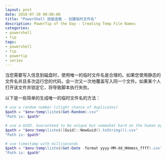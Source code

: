 ```yaml
---
layout: post
date: 2018-07-30 00:00:00
title: "PowerShell 技能连载 - 创建临时文件名"
description: PowerTip of the Day - Creating Temp File Names
categories:
- powershell
- tip
tags:
- powershell
- tip
- powertip
- series
---
```

当您需要写入信息到磁盘时，使用唯一的临时文件名是合理的。如果您使用静态的文件名并且多次运行您的代码，会一次又一次地覆盖写入同一个文件。如果某个人打开该文件并锁定它，将导致脚本执行失败。

以下是一些简单的生成唯一的临时文件名的方法：

```powershell
# use a random number (slight chance of duplicates)
$path = "$env:temp\liste$(Get-Random).csv"
"Path is: $path"

# use a GUID. Guaranteed to be unique but somewhat hard on the human eye
$path = "$env:temp\liste$([Guid]::NewGuid().toString()).csv"
"Path is: $path"

# use timestamp with milliseconds
$path = "$env:temp\liste$(Get-Date -format yyyy-MM-dd_HHmmss_ffff).csv"
"Path is: $path"
```

<!--本文国际来源：[Creating Temp File Names](http://community.idera.com/powershell/powertips/b/tips/posts/creating-temp-file-names)-->

